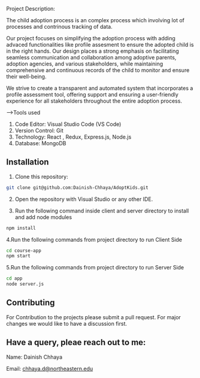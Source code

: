 Project Description: 

The child adoption process is an complex process which involving lot of processes and contrinous tracking of data.

Our project focuses on simplifying the adoption process with adding advaced functionalities like profile assesment to ensure the adopted child is in the right hands. Our design places a strong emphasis on facilitating seamless communication and collaboration among adoptive parents, adoption agencies, and various stakeholders, while maintaining comprehensive and continuous records of the child to monitor and ensure their well-being.

We strive to create a transparent and automated system that incorporates a profile assessment tool, offering support and ensuring a user-friendly experience for all stakeholders throughout the entire adoption process.

-->Tools used
 
1. Code Editor: Visual Studio Code (VS Code)
2. Version Control: Git
3. Technology: React , Redux, Express.js, Node.js 
4. Database: MongoDB
 
## Installation
 
1. Clone this repository:
 
```bash
git clone git@github.com:Dainish-Chhaya/AdoptKids.git
```
 
2. Open the repository with Visual Studio or any other IDE.
 
3. Run the following command inside client and server directory to install and add node modules
 
```bash
npm install
```
 
4.Run the following commands from project directory to run Client Side

```bash
cd course-app
npm start
```
 
5.Run the following commands from project directory to run Server Side
 
```bash
cd app
node server.js 
```

## Contributing
 
For Contribution to the projects please submit a pull request. For major changes we would like to have a discussion first.
 
 
## Have a query, pleae reach out to me:
Name: Dainish Chhaya

Email: chhaya.d@northeastern.edu








